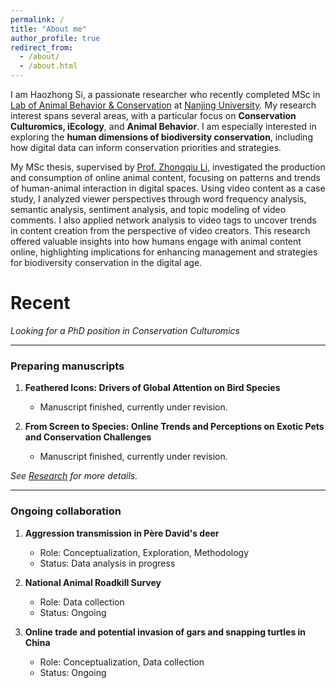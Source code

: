 ```yaml
---
permalink: /
title: "About me"
author_profile: true
redirect_from: 
  - /about/
  - /about.html
---
```


I am Haozhong Si, a passionate researcher who recently completed MSc in [Lab of Animal Behavior & Conservation](https://www.researchgate.net/lab/Li-Lab-on-ANIMAL-BEHAVIOR-CONSERVATION-Zhongqiu-Li) at [Nanjing University](https://www.nju.edu.cn/). My research interest spans several areas, with a particular focus on **Conservation Culturomics, iEcology**, and **Animal Behavior**. I am especially interested in exploring the **human dimensions of biodiversity conservation**, including how digital data can inform conservation priorities and strategies.

My MSc thesis, supervised by [Prof. Zhongqiu Li](https://www.researchgate.net/profile/Zhongqiu-Li-3), investigated the production and consumption of online animal content, focusing on patterns and trends of human-animal interaction in digital spaces. Using video content as a case study, I analyzed viewer perspectives through word frequency analysis, semantic analysis, sentiment analysis, and topic modeling of video comments. I also applied network analysis to video tags to uncover trends in content creation from the perspective of video creators. This research offered valuable insights into how humans engage with animal content online, highlighting implications for enhancing management and strategies for biodiversity conservation in the digital age.

Recent
======
*Looking for a PhD position in Conservation Culturomics*
___
### Preparing manuscripts ### 

1. **Feathered Icons: Drivers of Global Attention on Bird Species**   
   - Manuscript finished, currently under revision.

2. **From Screen to Species: Online Trends and Perceptions on Exotic Pets and Conservation Challenges**  
   - Manuscript finished, currently under revision.

*See [Research]() for more details.*
___
### Ongoing collaboration ###
1. **Aggression transmission in Père David's deer**  
   - Role: Conceptualization, Exploration, Methodology 
   - Status: Data analysis in progress

2. **National Animal Roadkill Survey**  
   - Role: Data collection
   - Status: Ongoing  

4. **Online trade and potential invasion of gars and snapping turtles in China**
   - Role: Conceptualization, Data collection
   - Status: Ongoing  

